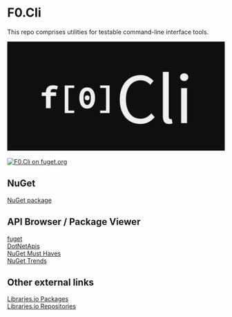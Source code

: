 # F0.Cli
This repo comprises utilities for testable command-line interface tools.

![F0.Cli](https://raw.githubusercontent.com/Flash0ver/F0/master/Branding/GitHub/F0.Cli.png)

[![F0.Cli on fuget.org](https://www.fuget.org/packages/F0.Cli/badge.svg)](https://www.fuget.org/packages/F0.Cli)

## NuGet
[NuGet package](https://www.nuget.org/packages/F0.Cli/)

## API Browser / Package Viewer
[fuget](https://www.fuget.org/packages/F0.Cli)\
[DotNetApis](http://dotnetapis.com/pkg/F0.Cli)\
[NuGet Must Haves](https://nugetmusthaves.com/Package/F0.Cli)\
[NuGet Trends](https://nugettrends.com/packages?months=12&ids=F0.Cli)

## Other external links
[Libraries.io Packages](https://libraries.io/nuget/F0.Cli)\
[Libraries.io Repositories](https://libraries.io/github/Flash0ver/F0.Cli)
